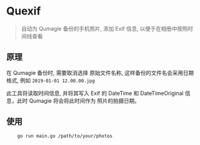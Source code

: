 # Quexif

> 自动为 Qumagie 备份的手机照片, 添加 Exif 信息, 以便于在相册中按照时间线查看


## 原理

在 Qumagie 备份时, 需要取消选择 原始文件名称, 这样备份的文件名会采用日期格式, 例如 `2019-01-01 12.00.00.jpg`

此工具将读取时间信息, 并将其写入 Exif 的 DateTime 和 DateTimeOriginal 信息，此时 Qumagie 将会将此时间作为 照片的拍摄日期。

## 使用

```shell
    go run main.go /path/to/your/photos
```